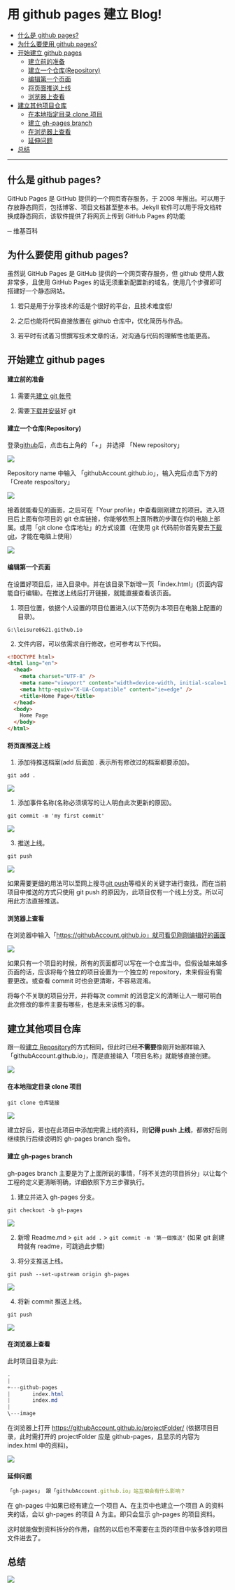 <h1>用 github pages 建立 Blog!</h1>

- [什么是 github pages?](#s1)
- [为什么要使用 github pages?](#s2)
- [开始建立 github pages](#s3)
  - [建立前的准备](#s4)
  - [建立一个仓库(Repository)](#s5)
  - [编辑第一个页面](#s6)
  - [将页面推送上线](#s7)
  - [浏览器上查看](#s8)
- [建立其他项目仓库](#s9)
  - [在本地指定目录 clone 项目](#s10)
  - [建立 gh-pages branch](#s11)
  - [在浏览器上查看](#s12)
  - [延伸问题](#s13)
- [总结](#s14)

---

## 什么是 github pages?<span id="s1"/>

GitHub Pages 是 GitHub 提供的一个网页寄存服务，于 2008 年推出。可以用于存放静态网页，包括博客、项目文档甚至整本书。Jekyll 软件可以用于将文档转换成静态网页，该软件提供了将网页上传到 GitHub Pages 的功能

─ 维基百科

## 为什么要使用 github pages?<span id="s2"/>

虽然说 GitHub Pages 是 GitHub 提供的一个网页寄存服务，但 github 使用人数非常多，且使用 GitHub Pages 的话无须重新配置新的域名，使用几个步骤即可搭建好一个静态网站。

1. 若只是用于分享技术的话是个很好的平台，且技术难度低!

2. 之后也能将代码直接放置在 github 仓库中，优化简历与作品。

3. 若平时有试着习惯撰写技术文章的话，对沟通与代码的理解性也能更高。

## 开始建立 github pages<span id="s3"/>

#### 建立前的准备<span id="s4"/>

1. 需要先[建立 git 帐号](https://github.com/)

2. 需要[下载并安装](https://git-scm.com/downloads)好 git

#### 建立一个仓库(Repository)<span id="s5"/>

登录[github](https://github.com/)后，点击右上角的 「+」 并选择 「New repository」

<img src="./image/1-16_02.png" />

Repository name 中输入 「githubAccount.github.io」，输入完后点击下方的 「Create resposltory」

<img src="./image/1-16_01.png" />

接着就能看见的画面，之后可在「Your profile」中查看刚刚建立的项目。进入项目后上面有你项目的 git 仓库链接，你能够依照上面所教的步骤在你的电脑上部属。或用「git clone 仓库地址」的方式设置（在使用 git 代码前你首先要去[下载 git](https://git-scm.com/downloads)，才能在电脑上使用）

<img src="./image/1-16_03.png" />

#### 编辑第一个页面<span id="s6"/>

在设置好项目后，进入目录中。并在该目录下新增一页「index.html」(页面内容能自行编辑)。在推送上线后打开链接，就能直接查看该页面。

1. 项目位置，依据个人设置的项目位置进入(以下范例为本项目在电脑上配置的目录)。

```git
G:\leisure0621.github.io
```

2. 文件内容，可以依需求自行修改，也可参考以下代码。

```html
<!DOCTYPE html>
<html lang="en">
  <head>
    <meta charset="UTF-8" />
    <meta name="viewport" content="width=device-width, initial-scale=1.0" />
    <meta http-equiv="X-UA-Compatible" content="ie=edge" />
    <title>Home Page</title>
  </head>
  <body>
    Home Page
  </body>
</html>
```

#### 将页面推送上线<span id="s7"/>

1. 添加待推送档案(add 后面加 . 表示所有修改过的档案都要添加)。

```git
git add .
```

<img src="./image/1-16_08.png" />

1. 添加事件名称(名称必须填写的让人明白此次更新的原因)。

```git
git commit -m 'my first commit'
```

<img src="./image/1-16_09.png" />

3. 推送上线。

```git
git push
```

<img src="./image/1-16_10.png" />

如果需要更细的用法可以至网上搜寻[git push](https://blog.csdn.net/qq_37577660/article/details/78565899)等相关的关键字进行查找，而在当前项目中推送的方式只使用 git push 的原因为，此项目仅有一个线上分支。所以可用此方法直接推送。

#### 浏览器上查看<span id="s8"/>

在浏览器中输入「https://githubAccount.github.io」就可看见刚刚编辑好的画面

<img src="./image/1-16_06.png" />

如果只有一个项目的时候，所有的页面都可以写在一个仓库当中。但假设越来越多页面的话，应该将每个独立的项目设置为一个独立的 repository，未来假设有需要更改。或查看 commit 时也会更清晰，不容易混淆。

将每个不关联的项目分开，并将每次 commit 的消息定义的清晰让人一眼可明白此次修改的事件主要有哪些，也是未来该练习的事。

## 建立其他项目仓库<span id="s9"/>

跟一般[建立 Repository](https://github.com/new)的方式相同，但此时已经**不需要**像刚开始那样输入「githubAccount.github.io」，而是直接输入「项目名称」就能够直接创建。

<img src="./image/1-16_04.png" />

#### 在本地指定目录 clone 项目<span id="s10"/>

```git
git clone 仓库链接
```

<img src="./image/1-16_11.png" />

建立好后，若也在此项目中添加完需上线的资料，则**记得 push 上线**，都做好后则继续执行后续说明的 gh-pages branch 指令。

#### 建立 gh-pages branch<span id="s11"/>

gh-pages branch 主要是为了上面所说的事情，「将不关连的项目拆分」以让每个工程的定义更清晰明确，详细依照下方三步骤执行。

1. 建立并进入 gh-pages 分支。

```git
git checkout -b gh-pages
```

<img src="./image/1-16_07.png" />

2. 新增 Readme.md > `git add .` > `git commit -m '第一個推送'` (如果 git 創建時就有 readme，可跳過此步驟)

3. 将分支推送上线。

```git
git push --set-upstream origin gh-pages
```

<img src="./image/1-16_05.png" />

4. 将新 commit 推送上线。

```git
git push
```

<img src="./image/1-16_10.png" />

#### 在浏览器上查看<span id="s12"/>

此时项目目录为此:

```cs
.
|
+---github-pages
|       index.html
|       index.md
|
\---image
```

在浏览器上打开 https://githubAccount.github.io/projectFolder/ (依据项目目录，此时需打开的 projectFolder 应是 github-pages，且显示的内容为 index.html 中的资料)。

<img src="./image/1-16_12.png" />

#### 延伸问题<span id="s13"/>

```js
「gh-pages」 跟「githubAccount.github.io」站互相会有什么影响？
```

在 gh-pages 中如果已经有建立一个项目 A、在主页中也建立一个项目 A 的资料夹的话，会以 gh-pages 的项目 A 为主。即只会显示 gh-pages 的项目资料。

这时就能做到资料拆分的作用，自然的以后也不需要在主页的项目中放多馀的项目文件进去了。

## 总结<span id="s14"/>

<img src="./image/1-16_13.dio.svg" />
